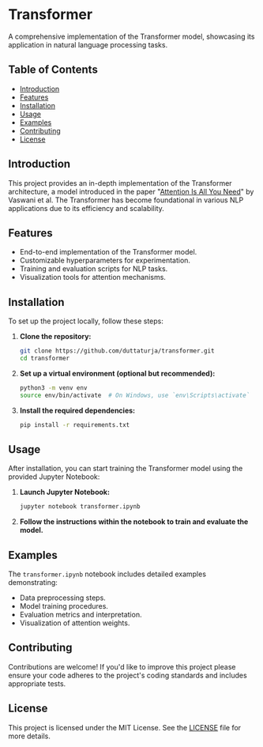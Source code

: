# Transformer

A comprehensive implementation of the Transformer model, showcasing its application in natural language processing tasks.

## Table of Contents

- [Introduction](#introduction)
- [Features](#features)
- [Installation](#installation)
- [Usage](#usage)
- [Examples](#examples)
- [Contributing](#contributing)
- [License](#license)

## Introduction

This project provides an in-depth implementation of the Transformer architecture, a model introduced in the paper "[Attention Is All You Need](https://arxiv.org/abs/1706.03762)" by Vaswani et al. The Transformer has become foundational in various NLP applications due to its efficiency and scalability.

## Features

- End-to-end implementation of the Transformer model.
- Customizable hyperparameters for experimentation.
- Training and evaluation scripts for NLP tasks.
- Visualization tools for attention mechanisms.

## Installation

To set up the project locally, follow these steps:

1. **Clone the repository:**

   ```bash
   git clone https://github.com/duttaturja/transformer.git
   cd transformer
   ```

2. **Set up a virtual environment (optional but recommended):**

   ```bash
   python3 -m venv env
   source env/bin/activate  # On Windows, use `env\Scripts\activate`
   ```

3. **Install the required dependencies:**

   ```bash
   pip install -r requirements.txt
   ```

## Usage

After installation, you can start training the Transformer model using the provided Jupyter Notebook:

1. **Launch Jupyter Notebook:**

   ```bash
   jupyter notebook transformer.ipynb
   ```

2. **Follow the instructions within the notebook to train and evaluate the model.**

## Examples

The `transformer.ipynb` notebook includes detailed examples demonstrating:

- Data preprocessing steps.
- Model training procedures.
- Evaluation metrics and interpretation.
- Visualization of attention weights.

## Contributing

Contributions are welcome! If you'd like to improve this project please ensure your code adheres to the project's coding standards and includes appropriate tests.

## License

This project is licensed under the MIT License. See the [LICENSE](LICENSE) file for more details.

